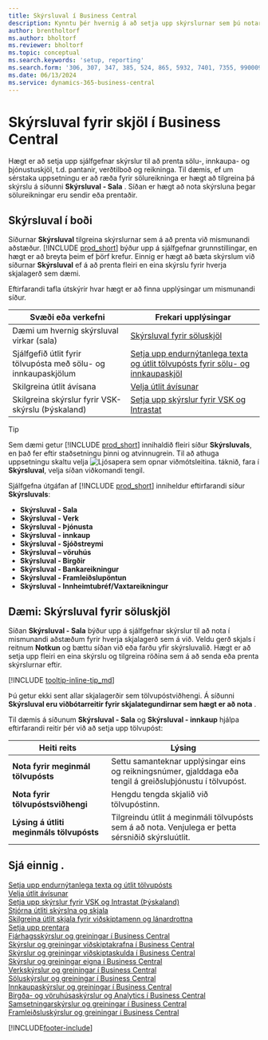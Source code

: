 ```yaml
---
title: Skýrsluval í Business Central
description: Kynntu þér hvernig á að setja upp skýrslurnar sem þú notar til að prenta ýmsar tegundir skjala í Business Central.
author: brentholtorf
ms.author: bholtorf
ms.reviewer: bholtorf
ms.topic: conceptual
ms.search.keywords: 'setup, reporting'
ms.search.form: '306, 307, 347, 385, 524, 865, 5932, 7401, 7355, 99000917'
ms.date: 06/13/2024
ms.service: dynamics-365-business-central
---
```

# <a name="report-selection-for-documents-in-business-central"></a>Skýrsluval fyrir skjöl í Business Central

Hægt er að setja upp sjálfgefnar skýrslur til að prenta sölu-, innkaupa- og þjónustuskjöl, t.d. pantanir, verðtilboð og reikninga. Til dæmis, ef um sérstaka uppsetningu er að ræða fyrir sölureikninga er hægt að tilgreina þá skýrslu á síðunni **Skýrsluval - Sala** . Síðan er hægt að nota skýrsluna þegar sölureikningar eru sendir eða prentaðir.  

## <a name="available-report-selections"></a>Skýrsluval í boði

Síðurnar **Skýrsluval** tilgreina skýrslurnar sem á að prenta við mismunandi aðstæður. [!INCLUDE [prod_short](includes/prod_short.md)] býður upp á sjálfgefnar grunnstillingar, en hægt er að breyta þeim ef þörf krefur. Einnig er hægt að bæta skýrslum við síðurnar **Skýrsluval** ef á að prenta fleiri en eina skýrslu fyrir hverja skjalagerð sem dæmi. 

Eftirfarandi tafla útskýrir hvar hægt er að finna upplýsingar um mismunandi síður.  

|Svæði eða verkefni  |Frekari upplýsingar|
|--------------|----------|
|Dæmi um hvernig skýrsluval virkar (sala)|[Skýrsluval fyrir söluskjöl](#example-report-selection-for-sales-documents)|
|Sjálfgefið útlit fyrir tölvupósta með sölu- og innkaupaskjölum  |[Setja upp endurnýtanlega texta og útlit tölvupósts fyrir sölu- og innkaupaskjöl](admin-how-setup-email.md#set-up-reusable-email-texts-and-layouts) |
|Skilgreina útlit ávísana     |[Velja útlit ávísunar](finance-how-define-check-layouts.md) |
|Skilgreina skýrslur fyrir VSK-skýrslu (Þýskaland)|[Setja upp skýrslur fyrir VSK og Intrastat](LocalFunctionality/Germany/how-to-set-up-reports-for-vat-and-intrastat.md) |

> [!TIP]
> Sem dæmi getur [!INCLUDE [prod_short](includes/prod_short.md)] innihaldið fleiri síður **Skýrsluvals**, en það fer eftir staðsetningu þinni og atvinnugrein. Til að athuga uppsetningu skaltu velja ![Ljósapera sem opnar viðmótsleitina.](media/ui-search/search_small.png "Segðu mér hvað þú vilt gera") táknið, fara í **Skýrsluval**, velja síðan viðkomandi tengil.

Sjálfgefna útgáfan af [!INCLUDE [prod_short](includes/prod_short.md)] inniheldur eftirfarandi síður **Skýrsluvals**:

* **Skýrsluval - Sala**  
* **Skýrsluval - Verk**  
* **Skýrsluval - Þjónusta**
* **Skýrsluval - innkaup**  
* **Skýrsluval - Sjóðstreymi**  
* **Skýrsluval – vöruhús**  
* **Skýrsluval - Birgðir**  
* **Skýrsluval - Bankareikningur**  
* **Skýrsluval - Framleiðslupöntun**  
* **Skýrsluval - Innheimtubréf/Vaxtareikningur**  

## <a name="example-report-selection-for-sales-documents"></a>Dæmi: Skýrsluval fyrir söluskjöl

Síðan **Skýrsluval - Sala** býður upp á sjálfgefnar skýrslur til að nota í mismunandi aðstæðum fyrir hverja skjalagerð sem á við. Veldu gerð skjals í reitnum **Notkun** og bættu síðan við eða farðu yfir skýrsluvalið. Hægt er að setja upp fleiri en eina skýrslu og tilgreina röðina sem á að senda eða prenta skýrslurnar eftir.  

[!INCLUDE [tooltip-inline-tip_md](includes/tooltip-inline-tip_md.md)]

Þú getur ekki sent allar skjalagerðir sem tölvupóstviðhengi. Á síðunni **Skýrsluval eru viðbótarreitir fyrir skjalategundirnar sem hægt er að nota** .  

Til dæmis á síðunum **Skýrsluval - Sala** og **Skýrsluval - innkaup** hjálpa eftirfarandi reitir þér við að setja upp tölvupóst:

|Heiti reits |Lýsing  |
|-----------|-------------|
|**Nota fyrir meginmál tölvupósts**| Settu samanteknar upplýsingar eins og reikningsnúmer, gjalddaga eða tengil á greiðsluþjónustu í tölvupóst.        |
|**Nota fyrir tölvupóstsviðhengi**| Hengdu tengda skjalið við tölvupóstinn.|
|**Lýsing á útliti meginmáls tölvupósts**|Tilgreindu útlit á meginmáli tölvupósts sem á að nota. Venjulega er þetta sérsniðið skýrsluútlit. |

## <a name="see-also"></a>Sjá einnig .

[Setja upp endurnýtanlega texta og útlit tölvupósts](admin-how-setup-email.md#set-up-reusable-email-texts-and-layouts)  
[Velja útlit ávísunar](finance-how-define-check-layouts.md)  
[Setja upp skýrslur fyrir VSK og Intrastat (Þýskaland)](LocalFunctionality/Germany/how-to-set-up-reports-for-vat-and-intrastat.md)  
[Stjórna útliti skýrslna og skjala](ui-manage-report-layouts.md)  
[Skilgreina útlit skjala fyrir viðskiptamenn og lánardrottna](ui-define-customer-vendor-document-layouts.md)  
[Setja upp prentara](ui-specify-printer-selection-reports.md)  
[Fjárhagsskýrslur og greiningar í Business Central](finance-reports.md)  
[Skýrslur og greiningar viðskiptakrafna í Business Central](receivables-reports.md)  
[Skýrslur og greiningar viðskiptaskulda í Business Central](payables-reports.md)  
[Skýrslur og greiningar eigna í Business Central](fa-reports.md)  
[Verkskýrslur og greiningar í Business Central](project-reports.md)  
[Söluskýrslur og greiningar í Business Central](sales-reports.md)  
[Innkaupaskýrslur og greiningar í Business Central](purchase-reports.md)  
[Birgða- og vöruhúsaskýrslur og Analytics í Business Central](inventory-WMS-reports.md)  
[Samsetningarskýrslur og greiningar í Business Central](assembly-reports.md)  
[Framleiðsluskýrslur og greiningar í Business Central](production-reports.md)  

[!INCLUDE[footer-include](includes/footer-banner.md)]
